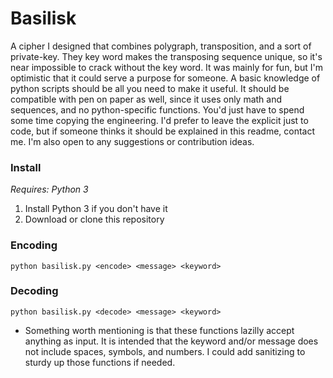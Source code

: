 # Basilisk

A cipher I designed that combines polygraph, transposition, and a sort of private-key. They key word makes the transposing sequence unique, so it's near impossible to crack without the key word. It was mainly for fun, but I'm optimistic that it could serve a purpose for someone. A basic knowledge of python scripts should be all you need to make it useful. It should be compatible with pen on paper as well, since it uses only math and sequences, and no python-specific functions. You'd just have to spend some time copying the engineering. I'd prefer to leave the explicit just to code, but if someone thinks it should be explained in this readme, contact me. I'm also open to any suggestions or contribution ideas.

### Install

*Requires: Python 3*  
1. Install Python 3 if you don't have it  
2. Download or clone this repository  


### Encoding
`python basilisk.py <encode> <message> <keyword>`  

### Decoding
`python basilisk.py <decode> <message> <keyword>`  

- Something worth mentioning is that these functions lazilly accept anything as input. It is intended that the keyword and/or message does not include spaces, symbols, and numbers. I could add sanitizing to sturdy up those functions if needed.